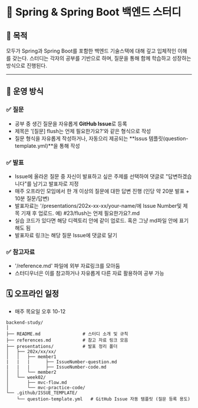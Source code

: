 # 🌱 Spring & Spring Boot 백엔드 스터디

## 🎯 목적
모두가 Spring과 Spring Boot를 포함한 백엔드 기술스택에 대해 깊고 입체적인 이해를 갖는다. 
스터디는 각자의 공부를 기반으로 하며, 질문을 통해 함께 학습하고 성장하는 방식으로 진행된다.

---
## 🧩 운영 방식

### ✅ 질문
- 공부 중 생긴 질문을 자유롭게 **GitHub Issue**로 등록
- 제목은 '[질문] flush는 언제 필요한가요?'와 같은 형식으로 작성
- 질문 형식을 자유롭게 작성하거나, 자동으리 제공되는 **Issus 템플릿(question-template.yml)**을 통해 작성

### ✅ 발표
- Issue에 올라온 질문 중 자신이 발표하고 싶은 주제를 선택하여 댓글로 "답변하겠습니다"를 남기고 발표자로 지정
- 매주 오프라인 모임에서 한 개 이상의 질문에 대한 답변 진행 (인당 약 20분 발표 + 10분 질문/답변)
- 발표자료는 '/presentations/202x-xx-xx/your-name/에 Issue Number및 제목 기재 후 업로드. 예) #23/flush는 언제 필요한가요?.md
- 실습 코드가 있다면 해당 디렉토리 안에 같이 업로드. 혹은 그냥 md파일 안에 표기해도 됨
- 발표자료 링크는 해당 질문 Issue에 댓글로 달기

### ✅ 참고자료
- '/reference.md' 파일에 외부 자료링크를 모아둠
- 스터디우너은 이를 참고하거나 자유롭게 다른 자료 활용하여 공부 가능

## 🗓️ 오프라인 일정
- 매주 목요일 오후 10-12
```
backend-study/
│
├── README.md                # 스터디 소개 및 규칙
├── references.md            # 참고 자료 링크 모음
├── presentations/           # 발표 정리 폴더
│   ├── 202x/xx/xx/
│   │   ├── member1
|   |   |      ├── IssueNumber-question.md
|   |   |      ├── IssueNumber-code.md
│   │   └── member2
│   └── week02/
│       ├── mvc-flow.md
│       └── mvc-practice-code/
└── .github/ISSUE_TEMPLATE/
    └── question-template.yml   # GitHub Issue 자동 템플릿 (질문 등록 용도)
```
